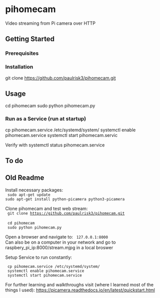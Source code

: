 # pihomecam
Video streaming from Pi camera over HTTP

## Getting Started

### Prerequisites
<sudo apt-get install python-picamera python3-picamera>

### Installation
git clone https://github.com/paulrisk3/pihomecam.git

## Usage
cd pihomecam
sudo python pihomecam.py

### Run as a Service (run at startup)
cp pihomecam.service /etc/systemd/system/
systemctl enable pihomecam.service
systemctl start pihomecam.servic

Verify with systemctl status pihomecam.service

## To do

## Old Readme
Install necessary packages:\
  <code> sudo apt-get update </code>\
  <code>sudo apt-get install python-picamera python3-picamera</code>
  
Clone pihomecam and test web stream:\
  <code> git clone https://github.com/paulrisk3/pihomecam.git </code>\
  <code> cd pihomecam </code>\
  <code> sudo python pihomecam.py </code>
  
Open a browser and navigate to: <code> 127.0.0.1:8000 </code>\
Can also be on a computer in your network and go to raspbery_pi_ip:8000/stream.mjpg in a local broswer



Setup Service to run constantly:

<code> cp pihomecam.service /etc/systemd/system/ </code>\
<code> systemctl enable pihomecam.service </code>\
<code> systemctl start pihomecam.service </code>




  
  
















For further learning and walkthroughs visit (where I learned most of the things I used): https://picamera.readthedocs.io/en/latest/quickstart.html
